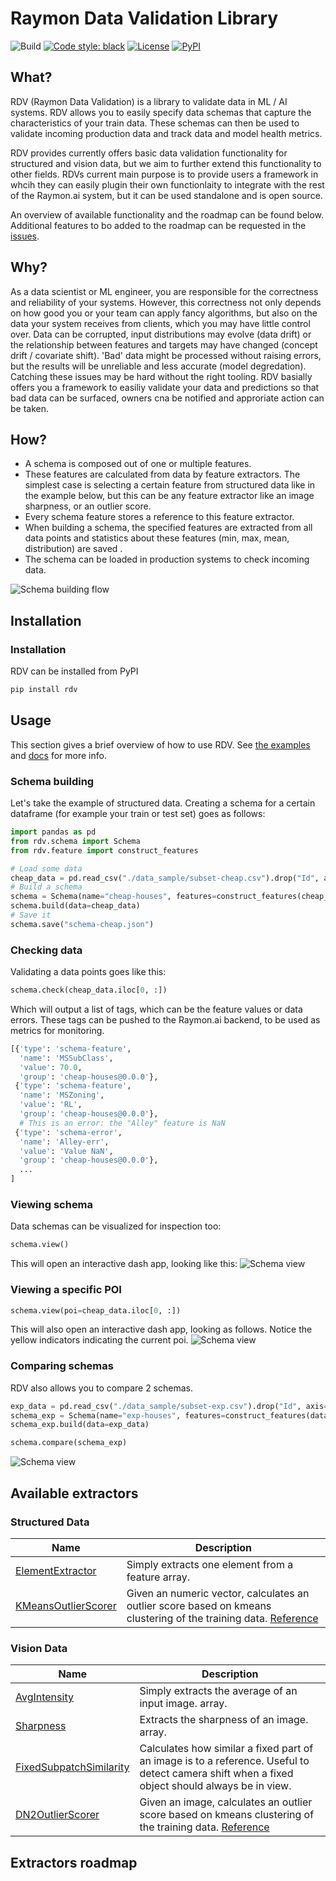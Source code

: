 
# Raymon Data Validation Library

![Build](https://github.com/raymon-ai/data-validation/workflows/build/badge.svg)
[![Code style: black](https://img.shields.io/badge/code%20style-black-000000.svg)](https://github.com/psf/black)
<a href="https://github.com/raymon-ai/data-validation/blob/master/LICENSE.md"><img alt="License" src="https://img.shields.io/github/license/raymon-ai/data-validation"></a>
<a href="#"><img alt="PyPI" src="https://img.shields.io/pypi/v/rdv"></a>



## What?
RDV (Raymon Data Validation) is a library to validate data in ML / AI systems. RDV allows you to easily specify data schemas that capture the characteristics of your train data. These schemas can then be used to validate incoming production data and track data and model health metrics.

RDV provides currently offers basic data validation functionality for structured and vision data, but we aim to further extend this functionality to other fields. RDVs current main purpose is to provide users a framework in whcih they can easily plugin their own functionlaity to integrate with the rest of the Raymon.ai system, but it can be used standalone and is open source.

An overview of available functionality and the roadmap can be found below. Additional features to bo added to the roadmap can be requested in the [issues](https://github.com/raymon-ai/data-validation/issues).

## Why?
As a data scientist or ML engineer, you are responsible for the correctness and reliability of your systems. However, this correctness not only depends on how good you or your team can apply fancy algorithms, but also on the data your system receives from clients, which you may have little control over. Data can be corrupted, input distributions may evolve (data drift) or the relationship between features and targets may have changed (concept drift / covariate shift). 'Bad' data might be processed without raising errors, but the results will be unreliable and less accurate (model degredation). Catching these issues may be hard without the right tooling. RDV basially offers you a framework to easiliy validate your data and predictions so that bad data can be surfaced, owners cna be notified and approriate action can be taken.

## How?

- A schema is composed out of one or multiple features.
- These features are calculated from data by feature extractors. The simplest case is selecting a certain feature from structured data like in the example below, but this can be any feature extractor like an image sharpness, or an outlier score.
- Every schema feature stores a reference to this feature extractor. 
- When building a schema, the specified features are extracted from all data points and statistics about these features (min, max, mean, distribution) are saved .
- The schema can be loaded in production systems to check incoming data.

![Schema building flow](docs/images/flow.png "Schema building flow")



## Installation 

### Installation
RDV can be installed from PyPI

```bash
pip install rdv
```

## Usage
This section gives a brief overview of how to use RDV. See [the examples](https://github.com/raymon-ai/data-validation/tree/master/examples) and [docs](https://github.com/raymon-ai/data-validation/tree/master/docs) for more info.

### Schema building

Let's take the example of structured data. Creating a schema for a certain dataframe (for example your train or test set) goes as follows:
```python
import pandas as pd
from rdv.schema import Schema
from rdv.feature import construct_features

# Load some data
cheap_data = pd.read_csv("./data_sample/subset-cheap.csv").drop("Id", axis="columns")
# Build a schema
schema = Schema(name="cheap-houses", features=construct_features(cheap_data.dtypes))
schema.build(data=cheap_data)
# Save it
schema.save("schema-cheap.json")
```
### Checking data
Validating a data points goes like this:
```python
schema.check(cheap_data.iloc[0, :])
```
Which will output a list of tags, which can be the feature values or data errors. These tags can be pushed to the Raymon.ai backend, to be used as metrics for monitoring.
```python
[{'type': 'schema-feature',
  'name': 'MSSubClass',
  'value': 70.0,
  'group': 'cheap-houses@0.0.0'},
 {'type': 'schema-feature',
  'name': 'MSZoning',
  'value': 'RL',
  'group': 'cheap-houses@0.0.0'},
  # This is an error: the "Alley" feature is NaN
 {'type': 'schema-error',
  'name': 'Alley-err',
  'value': 'Value NaN',
  'group': 'cheap-houses@0.0.0'},
  ...
]
```

### Viewing schema
Data schemas can be visualized for inspection too:
```python
schema.view()
```
This will open an interactive dash app, looking like this:
![Schema view](docs/images/viewschema.png "Viewing a schema looks like this.")

### Viewing a specific POI
```python
schema.view(poi=cheap_data.iloc[0, :])

```
This will also open an interactive dash app, looking as follows. Notice the yellow indicators indicating the current poi.
![Schema view](docs/images/viewschemapoi.png "Viewing a schema with a poi looks like this.")

### Comparing schemas
RDV also allows you to compare 2 schemas.

```python
exp_data = pd.read_csv("./data_sample/subset-exp.csv").drop("Id", axis="columns")
schema_exp = Schema(name="exp-houses", features=construct_features(data.dtypes))
schema_exp.build(data=exp_data)

schema.compare(schema_exp)
```
![Schema view](docs/images/compareschema.png "Comparing schemas looks like this.")

## Available extractors

### Structured Data
| Name                                                                                                                | Description                                                                                                                                         |
| ------------------------------------------------------------------------------------------------------------------- | --------------------------------------------------------------------------------------------------------------------------------------------------- |
| [ElementExtractor](https://github.com/raymon-ai/data-validation/blob/master/rdv/extractors/structured/element.py)   | Simply extracts one element from a feature array.                                                                                                   |
| [KMeansOutlierScorer](https://github.com/raymon-ai/data-validation/blob/master/rdv/extractors/structured/kmeans.py) | Given an numeric vector, calculates an outlier score based on kmeans clustering of the training data. [Reference](https://arxiv.org/abs/2002.10445) |


### Vision Data
| Name                                                                                                                    | Description                                                                                                                                    |
| ----------------------------------------------------------------------------------------------------------------------- | ---------------------------------------------------------------------------------------------------------------------------------------------- |
| [AvgIntensity](https://github.com/raymon-ai/data-validation/blob/master/rdv/extractors/vision/intensity.py)             | Simply extracts the average of an input image. array.                                                                                          |
| [Sharpness](https://github.com/raymon-ai/data-validation/blob/master/rdv/extractors/vision/sharpness.py)                | Extracts the sharpness of an image. array.                                                                                                     |
| [FixedSubpatchSimilarity](https://github.com/raymon-ai/data-validation/blob/master/rdv/extractors/vision/similarity.py) | Calculates how similar a fixed part of an image is to a reference. Useful to detect camera shift when a fixed object should always be in view. |
| [DN2OutlierScorer](https://github.com/raymon-ai/data-validation/blob/master/rdv/extractors/vision/dn2.py)               | Given an image, calculates an outlier score based on kmeans clustering of the training data. [Reference](https://arxiv.org/abs/2002.10445)     |

## Extractors roadmap
